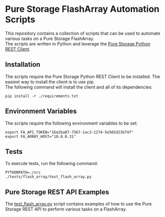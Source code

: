 # Pure Storage FlashArray Automation Scripts
This repository contains a collection of scripts that can be used to automate various tasks on a Pure Storage FlashArray.  
The scripts are written in Python and leverage the [Pure Storage Python REST Client](https://pypi.org/project/py-pure-client/).

## Installation
The scripts require the Pure Storage Python REST Client to be installed.  The easiest way to install the client is to use pip.  
The following command will install the client and all of its dependencies:

```shell
pip install -r ./requirements.txt
```

## Environment Variables
The scripts require the following environment variables to be set:

```shell
export FA_API_TOKEN="1be2ba07-7567-1ac3-1274-5e565d23b74f"
export FA_ARRAY_HOST="10.0.0.31"
```

## Tests
To execute tests, run the following command:

```shell
PYTHONPATH=./src             
./tests/flash_array/test_flash_array.py
```

## Pure Storage REST API Examples
The [test_flash_array.py](./tests/flash_array/test_flash_array.py) script contains examples of 
how to use the Pure Storage REST API to perform various tasks on a FlashArray.